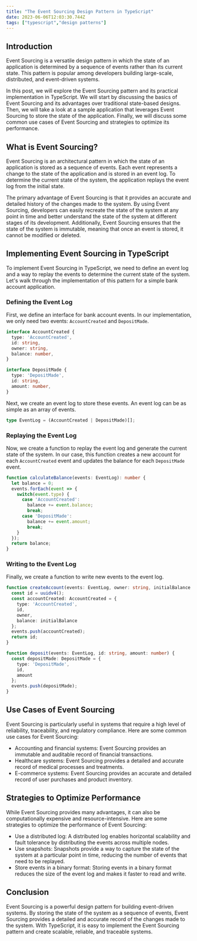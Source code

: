 ```yaml
---
title: "The Event Sourcing Design Pattern in TypeScript"
date: 2023-06-06T12:03:30.744Z
tags: ["typescript","design patterns"]
---
```


## Introduction

Event Sourcing is a versatile design pattern in which the state of an application is determined by a sequence of events rather than its current state. This pattern is popular among developers building large-scale, distributed, and event-driven systems.

In this post, we will explore the Event Sourcing pattern and its practical implementation in TypeScript. We will start by discussing the basics of Event Sourcing and its advantages over traditional state-based designs. Then, we will take a look at a sample application that leverages Event Sourcing to store the state of the application. Finally, we will discuss some common use cases of Event Sourcing and strategies to optimize its performance.

## What is Event Sourcing?

Event Sourcing is an architectural pattern in which the state of an application is stored as a sequence of events. Each event represents a change to the state of the application and is stored in an event log. To determine the current state of the system, the application replays the event log from the initial state.

The primary advantage of Event Sourcing is that it provides an accurate and detailed history of the changes made to the system. By using Event Sourcing, developers can easily recreate the state of the system at any point in time and better understand the state of the system at different stages of its development. Additionally, Event Sourcing ensures that the state of the system is immutable, meaning that once an event is stored, it cannot be modified or deleted.

## Implementing Event Sourcing in TypeScript

To implement Event Sourcing in TypeScript, we need to define an event log and a way to replay the events to determine the current state of the system. Let's walk through the implementation of this pattern for a simple bank account application.

### Defining the Event Log

First, we define an interface for bank account events. In our implementation, we only need two events: `AccountCreated` and `DepositMade`.

```typescript
interface AccountCreated {
  type: 'AccountCreated',
  id: string,
  owner: string,
  balance: number,
}

interface DepositMade {
  type: 'DepositMade',
  id: string,
  amount: number,
}
```

Next, we create an event log to store these events. An event log can be as simple as an array of events.

```typescript
type EventLog = (AccountCreated | DepositMade)[];
```

### Replaying the Event Log

Now, we create a function to replay the event log and generate the current state of the system. In our case, this function creates a new account for each `AccountCreated` event and updates the balance for each `DepositMade` event.

```typescript
function calculateBalance(events: EventLog): number {
  let balance = 0;
  events.forEach(event => {
    switch(event.type) {
      case 'AccountCreated':
        balance += event.balance;
        break;
      case 'DepositMade':
        balance += event.amount;
        break;
    }
  });
  return balance;
}
```

### Writing to the Event Log

Finally, we create a function to write new events to the event log.

```typescript
function createAccount(events: EventLog, owner: string, initialBalance: number) {
  const id = uuidv4();
  const accountCreated: AccountCreated = {
    type: 'AccountCreated',
    id,
    owner,
    balance: initialBalance
  };
  events.push(accountCreated);
  return id;
}

function deposit(events: EventLog, id: string, amount: number) {
  const depositMade: DepositMade = {
    type: 'DepositMade',
    id,
    amount
  };
  events.push(depositMade);
}
```

## Use Cases of Event Sourcing

Event Sourcing is particularly useful in systems that require a high level of reliability, traceability, and regulatory compliance. Here are some common use cases for Event Sourcing:

- Accounting and financial systems: Event Sourcing provides an immutable and auditable record of financial transactions.
- Healthcare systems: Event Sourcing provides a detailed and accurate record of medical processes and treatments.
- E-commerce systems: Event Sourcing provides an accurate and detailed record of user purchases and product inventory.

## Strategies to Optimize Performance

While Event Sourcing provides many advantages, it can also be computationally expensive and resource-intensive. Here are some strategies to optimize the performance of Event Sourcing:

- Use a distributed log: A distributed log enables horizontal scalability and fault tolerance by distributing the events across multiple nodes.
- Use snapshots: Snapshots provide a way to capture the state of the system at a particular point in time, reducing the number of events that need to be replayed.
- Store events in a binary format: Storing events in a binary format reduces the size of the event log and makes it faster to read and write.

## Conclusion

Event Sourcing is a powerful design pattern for building event-driven systems. By storing the state of the system as a sequence of events, Event Sourcing provides a detailed and accurate record of the changes made to the system. With TypeScript, it is easy to implement the Event Sourcing pattern and create scalable, reliable, and traceable systems.